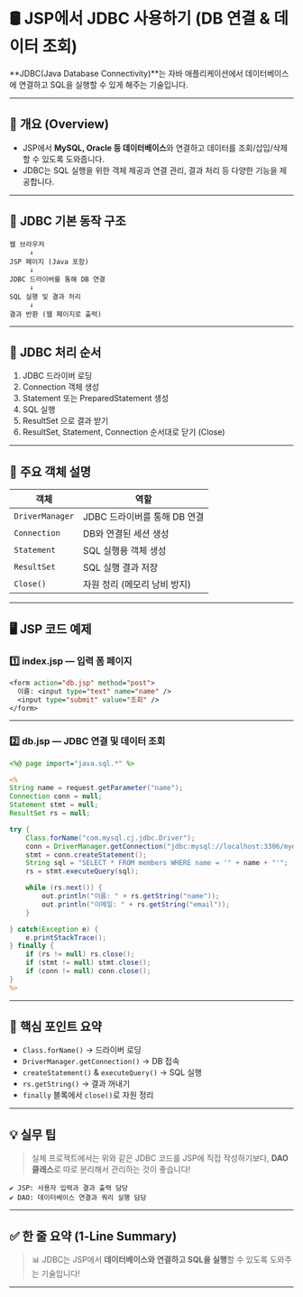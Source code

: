 # 🛢️ JSP에서 JDBC 사용하기 (DB 연결 & 데이터 조회)

**JDBC(Java Database Connectivity)**는 자바 애플리케이션에서 데이터베이스에 연결하고 SQL을 실행할 수 있게 해주는 기술입니다.

---

## 📌 개요 (Overview)

- JSP에서 **MySQL, Oracle 등 데이터베이스**와 연결하고 데이터를 조회/삽입/삭제할 수 있도록 도와줍니다.
- JDBC는 SQL 실행을 위한 객체 제공과 연결 관리, 결과 처리 등 다양한 기능을 제공합니다.

---

## 🧱 JDBC 기본 동작 구조

```text
웹 브라우저
     ↓
JSP 페이지 (Java 포함)
     ↓
JDBC 드라이버를 통해 DB 연결
     ↓
SQL 실행 및 결과 처리
     ↓
결과 반환 (웹 페이지로 출력)
```

---

## 🔁 JDBC 처리 순서

1. JDBC 드라이버 로딩  
2. Connection 객체 생성  
3. Statement 또는 PreparedStatement 생성  
4. SQL 실행  
5. ResultSet 으로 결과 받기  
6. ResultSet, Statement, Connection 순서대로 닫기 (Close)

---

## 🔧 주요 객체 설명

| 객체 | 역할 |
|------|------|
| `DriverManager` | JDBC 드라이버를 통해 DB 연결 |
| `Connection` | DB와 연결된 세션 생성 |
| `Statement` | SQL 실행용 객체 생성 |
| `ResultSet` | SQL 실행 결과 저장 |
| `Close()` | 자원 정리 (메모리 낭비 방지) |

---

## 🖥 JSP 코드 예제

### 1️⃣ index.jsp — 입력 폼 페이지

```jsp
<form action="db.jsp" method="post">
  이름: <input type="text" name="name" />
  <input type="submit" value="조회" />
</form>
```

---

### 2️⃣ db.jsp — JDBC 연결 및 데이터 조회

```jsp
<%@ page import="java.sql.*" %>

<%
String name = request.getParameter("name");
Connection conn = null;
Statement stmt = null;
ResultSet rs = null;

try {
    Class.forName("com.mysql.cj.jdbc.Driver");
    conn = DriverManager.getConnection("jdbc:mysql://localhost:3306/mydb", "user", "password");
    stmt = conn.createStatement();
    String sql = "SELECT * FROM members WHERE name = '" + name + "'";
    rs = stmt.executeQuery(sql);

    while (rs.next()) {
        out.println("이름: " + rs.getString("name"));
        out.println("이메일: " + rs.getString("email"));
    }

} catch(Exception e) {
    e.printStackTrace();
} finally {
    if (rs != null) rs.close();
    if (stmt != null) stmt.close();
    if (conn != null) conn.close();
}
%>
```

---

## 📌 핵심 포인트 요약

- `Class.forName()` → 드라이버 로딩
- `DriverManager.getConnection()` → DB 접속
- `createStatement()` & `executeQuery()` → SQL 실행
- `rs.getString()` → 결과 꺼내기
- `finally` 블록에서 `close()`로 자원 정리

---

## 💡 실무 팁

> 실제 프로젝트에서는 위와 같은 JDBC 코드를 JSP에 직접 작성하기보다, **DAO 클래스**로 따로 분리해서 관리하는 것이 좋습니다!

```text
✔ JSP: 사용자 입력과 결과 출력 담당
✔ DAO: 데이터베이스 연결과 쿼리 실행 담당
```

---

## ✅ 한 줄 요약 (1-Line Summary)

> 📊 JDBC는 JSP에서 **데이터베이스와 연결하고 SQL을 실행**할 수 있도록 도와주는 기술입니다!

---
